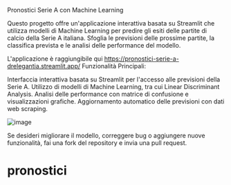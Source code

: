 Pronostici Serie A con Machine Learning

Questo progetto offre un'applicazione interattiva basata su Streamlit che utilizza modelli di Machine Learning per predire gli esiti delle partite di calcio della Serie A italiana. Sfoglia le previsioni delle prossime partite, la classifica prevista e le analisi delle performance del modello.

L'applicazione è raggiungibile qui https://pronostici-serie-a-drelegantia.streamlit.app/
Funzionalità Principali:

Interfaccia interattiva basata su Streamlit per l'accesso alle previsioni della Serie A.
Utilizzo di modelli di Machine Learning, tra cui Linear Discriminant Analysis.
Analisi delle performance con matrice di confusione e visualizzazioni grafiche.
Aggiornamento automatico delle previsioni con dati web scraping.

![image](https://github.com/DrElegantia/pronostici/assets/143170925/cd4c25e5-bebb-462d-9616-9c1424d977ed)

Se desideri migliorare il modello, correggere bug o aggiungere nuove funzionalità, fai una fork del repository e invia una pull request.


# pronostici
